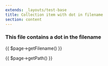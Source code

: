 ```yaml
---
extends: _layouts/test-base
title: Collection item with dot in filename
section: content
---
```

### This file contains a dot in the filename

{{ $page->getFilename() }}

{{ $page->getPath() }}
